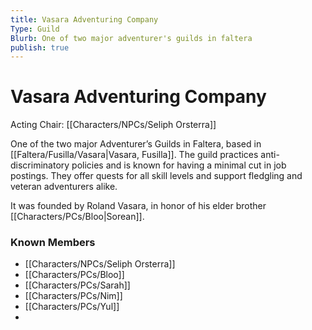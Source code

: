 ```yaml
---
title: Vasara Adventuring Company
Type: Guild
Blurb: One of two major adventurer's guilds in faltera
publish: true
---
```


# Vasara Adventuring Company
Acting Chair: [[Characters/NPCs/Seliph Orsterra]]

One of the two major Adventurer’s Guilds in Faltera, based in [[Faltera/Fusilla/Vasara\|Vasara, Fusilla]]. The guild practices anti-discriminatory policies and is known for having a minimal cut in job postings. They offer quests for all skill levels and support fledgling and veteran adventurers alike.

It was founded by Roland Vasara, in honor of his elder brother [[Characters/PCs/Bloo\|Sorean]]. 

### Known Members
- [[Characters/NPCs/Seliph Orsterra]]
- [[Characters/PCs/Bloo]]
- [[Characters/PCs/Sarah]]
- [[Characters/PCs/Nim]]
- [[Characters/PCs/Yul]]
- 
